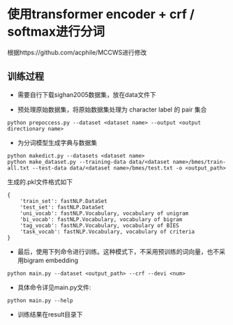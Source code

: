 # 使用transformer encoder + crf / softmax进行分词

根据https://github.com/acphile/MCCWS进行修改


## 训练过程
* 需要自行下载sighan2005数据集，放在data文件下

* 预处理原始数据集，将原始数据集处理为 character label 的 pair 集合
```
python prepoccess.py --dataset <dataset name> --output <output directionary name>
```

* 为分词模型生成字典与数据集
```
python makedict.py --datasets <dataset name>
python make_dataset.py --training-data data/<dataset name>/bmes/train-all.txt --test-data data/<dataset name>/bmes/test.txt -o <output_path>
```

生成的.pkl文件格式如下
```
{
    'train_set': fastNLP.DataSet
    'test_set': fastNLP.DataSet
    'uni_vocab': fastNLP.Vocabulary, vocabulary of unigram
    'bi_vocab': fastNLP.Vocabulary, vocabulary of bigram
    'tag_vocab': fastNLP.Vocabulary, vocabulary of BIES
    'task_vocab': fastNLP.Vocabulary, vocabulary of criteria
}
```

* 最后，使用下列命令进行训练。这种模式下，不采用预训练的词向量，也不采用bigram embedding
```
python main.py --dataset <output_path> --crf --devi <num>
```

* 具体命令详见main.py文件:
```
python main.py --help
```
* 训练结果在result目录下